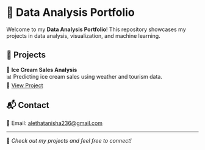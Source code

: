 # 🚀 Data Analysis Portfolio  

Welcome to my **Data Analysis Portfolio**! This repository showcases my projects in data analysis, visualization, and machine learning.  

## 📂 Projects  

🔹 **Ice Cream Sales Analysis**  
📊 Predicting ice cream sales using weather and tourism data.  
🔗 [View Project](./Ice_Cream_Sales_Analysis.ipynb)  
 

## 📬 Contact  
📧 Email: alethatanisha236@gmail.com

---
🌟 *Check out my projects and feel free to connect!*  
